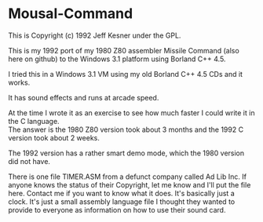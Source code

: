# Mousal-Command

This is Copyright (c) 1992 Jeff Kesner under the GPL.

This is my 1992 port of my 1980 Z80 assembler Missile Command (also here on github)
to the Windows 3.1 platform using Borland C++ 4.5.

I tried this in a Windows 3.1 VM using my old Borland C++ 4.5 CDs and it works.

It has sound effects and runs at arcade speed.

At the time I wrote it as an exercise to see how much faster I could write it in the C language.  
The answer is the 1980 Z80 version took about 3 months and the 1992 C version took about 2 weeks.

The 1992 version has a rather smart demo mode, which the 1980 version did not have.

There is one file TIMER.ASM from a defunct company called Ad Lib Inc.  If anyone knows the status of their
Copyright, let me know and I'll put the file here.  Contact me if you want to know what it does.
It's basically just a clock.  It's just a small assembly language file I thought they wanted to provide to
everyone as information on how to use their sound card.